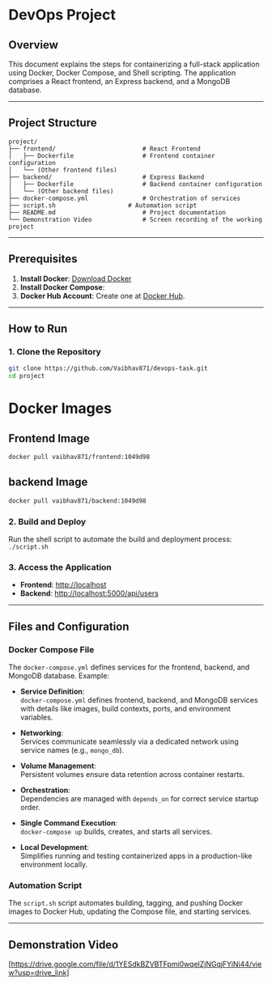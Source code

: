 
# DevOps Project

## Overview

This document explains the steps for containerizing a full-stack application using Docker, Docker Compose, and Shell scripting. The application comprises a React frontend, an Express backend, and a MongoDB database.

---

## Project Structure

```
project/
├── frontend/                        # React Frontend
│   ├── Dockerfile                   # Frontend container configuration
│   └── (Other frontend files)
├── backend/                         # Express Backend
│   ├── Dockerfile                   # Backend container configuration
│   └── (Other backend files)
├── docker-compose.yml               # Orchestration of services
├── script.sh                    # Automation script
├── README.md                        # Project documentation
└── Demonstration Video              # Screen recording of the working project
```

---

## Prerequisites

1. **Install Docker**: [Download Docker](https://www.docker.com/products/docker-desktop/)
2. **Install Docker Compose**: 
3. **Docker Hub Account**: Create one at [Docker Hub](https://hub.docker.com/).

---

## How to Run

### 1. Clone the Repository
```bash
git clone https://github.com/Vaibhav871/devops-task.git
cd project
```

# Docker Images

## Frontend Image
```bash
docker pull vaibhav871/frontend:1049d98
```
## backend Image
```bash
docker pull vaibhav871/backend:1049d98
```

### 2. Build and Deploy
Run the shell script to automate the build and deployment process:
```./script.sh ```

### 3. Access the Application
- **Frontend**: [http://localhost](http://localhost)
- **Backend**: [http://localhost:5000/api/users](http://localhost:5000/api/users)

---

## Files and Configuration

### Docker Compose File
The `docker-compose.yml` defines services for the frontend, backend, and MongoDB database. Example:

- **Service Definition**:  
  `docker-compose.yml` defines frontend, backend, and MongoDB services with details like images, build contexts, ports, and environment variables.

- **Networking**:  
  Services communicate seamlessly via a dedicated network using service names (e.g., `mongo_db`).

- **Volume Management**:  
  Persistent volumes ensure data retention across container restarts.

- **Orchestration**:  
  Dependencies are managed with `depends_on` for correct service startup order.

- **Single Command Execution**:  
  `docker-compose up` builds, creates, and starts all services.

- **Local Development**:  
  Simplifies running and testing containerized apps in a production-like environment locally.

### Automation Script
The `script.sh` script automates building, tagging, and pushing Docker images to Docker Hub, updating the Compose file, and starting services.

---

## Demonstration Video
[https://drive.google.com/file/d/1YESdkBZVBTFpmi0wqelZjNGqjFYiNi44/view?usp=drive_link]



